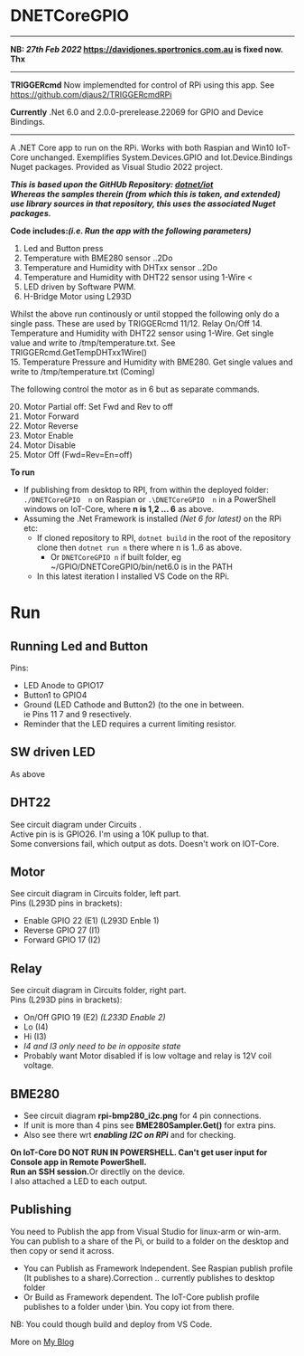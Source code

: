 # DNETCoreGPIO

<hr/>

**NB: _27th Feb 2022_ https://davidjones.sportronics.com.au is fixed now. Thx**

<hr/>

**TRIGGERcmd** Now implemendted for control of RPi using this app. See https://github.com/djaus2/TRIGGERcmdRPi

**Currently** .Net 6.0 and 2.0.0-prerelease.22069 for GPIO and Device Bindings.

<hr/>

A .NET Core app to run on the RPi. Works with both Raspian and Win10 IoT-Core unchanged.
Exemplifies System.Devices.GPIO and Iot.Device.Bindings Nuget packages. Provided as Visual Studio 2022 project.

_**This is based upon the GitHUb Repository: [dotnet/iot](https://github.com/dotnet/iot)<br>
Whereas the samples therein (from which this is taken, and extended) use library sources in that repository, this uses the associated Nuget packages.**_

**Code includes:_(i.e. Run the app with the following parameters)_**

1. Led and Button press
2. Temperature with BME280 sensor  ..2Do
3. Temperature and Humidity with DHTxx sensor  ..2Do
4. Temperature and Humidity with DHT22 sensor using 1-Wire <
5. LED driven by Software PWM.
6. H-Bridge Motor using L293D

Whilst the above run continously or until stopped the following only do a single pass. These are used by TRIGGERcmd
11/12. Relay On/Off
14. Temperature and Humidity with DHT22 sensor using 1-Wire. Get single value and write to /tmp/temperature.txt. See TRIGGERcmd.GetTempDHTxx1Wire()  
15. Temperature Pressure and Humidity with BME280. Get single values and write to /tmp/temperature.txt (Coming)

The following control the motor as in 6 but as separate commands.

20. Motor Partial off: Set Fwd and Rev to off
21. Motor Forward
22. Motor Reverse
23. Motor Enable
24. Motor Disable
25. Motor Off (Fwd=Rev=En=off)


**To run**  
- If publishing from desktop to RPI, from within the deployed folder: ```./DNETCoreGPIO  n``` on Raspian or ```.\DNETCoreGPIO  n``` in a PowerShell windows on IoT-Core,  where **n is 1,2 ... 6** as above.
- Assuming the .Net Framework is installed _(Net 6 for latest)_ on the RPi etc:
  - If cloned repository to RPI, ```dotnet build``` in the root of the repository clone then ```dotnet run n``` there where n is 1..6 as above.
    - Or ```DNETCoreGPIO n``` if built folder, eg ~/GPIO/DNETCoreGPIO/bin/net6.0 is in the PATH
  - In this latest iteration I installed VS Code on the RPi.

# Run
## Running Led and Button
Pins:
- LED Anode to GPIO17
- Button1 to GPIO4
- Ground (LED Cathode and Button2) (to the one in between. <br>ie Pins 11 7 and 9 resectively.
- Reminder that the LED requires a current limiting resistor.
## SW driven LED
As above
## DHT22
See circuit diagram under Circuits  .<br> Active pin is is GPIO26. I'm using a 10K pullup to that. <br>Some conversions fail, which output as dots. Doesn't work on IOT-Core.
## Motor
See circuit diagram in Circuits folder, left part. <br>Pins (L293D pins in brackets):
- Enable  GPIO 22 (E1) (L293D Enble 1)
- Reverse GPIO 27 (I1) 
- Forward GPIO 17 (I2)
## Relay
See circuit diagram in Circuits folder, right part. <br>Pins (L293D pins in brackets):
- On/Off  GPIO 19 (E2)  _(L233D Enable 2)_
- Lo (I4)               
- Hi (I3)
- _I4 and I3 only need to be in opposite state_
- Probably want Motor disabled if is low voltage and relay is 12V coil voltage.
## BME280
- See circuit diagram **rpi-bmp280_i2c.png** for 4 pin connections.
- If unit is more than 4 pins see **BME280Sampler.Get()** for extra pins.
- Also see there wrt **_enabling I2C on RPi_** and for checking.

<p>
<b>On IoT-Core DO NOT RUN IN POWERSHELL.  Can't get user input for Console app in Remote PowerShell.<br> Run an SSH session.</b>Or directlly on the device.<br>
I also attached a LED to each output.

## Publishing
You need to Publish the app from Visual Studio for linux-arm or win-arm. You can publish to a share of the Pi, or build to a folder on the desktop and then copy or send it across.

- You can Publish as Framework Independent. See Raspian publish profile (It publishes to a share).Correction .. currently publishes to desktop folder
- Or Build as Framework dependent. The IoT-Core publish profile publishes to a folder under \bin. You copy iot from there.

NB: You could though build and deploy from VS Code.

More on [My Blog](https://davidjones.sportronics.com.au)
